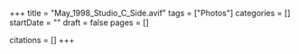+++
title = "May_1998_Studio_C_Side.avif"
tags = ["Photos"]
categories = []
startDate = ""
draft = false
pages = []

citations = []
+++
